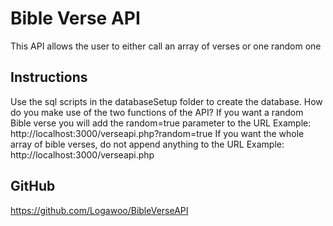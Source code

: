 # Bible Verse API

This API allows the user to either call an array of verses or one random one

## Instructions

Use the sql scripts in the databaseSetup folder to create the database.
How do you make use of the two functions of the API?
If you want a random Bible verse you will add the random=true parameter to the URL
Example: http://localhost:3000/verseapi.php?random=true
If you want the whole array of bible verses, do not append anything to the URL
Example: http://localhost:3000/verseapi.php

## GitHub

https://github.com/Logawoo/BibleVerseAPI
